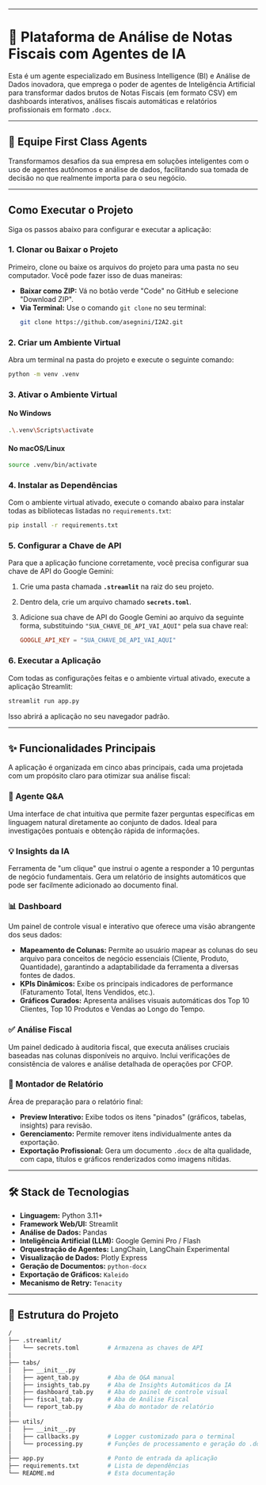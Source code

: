 -----

# 🚀 Plataforma de Análise de Notas Fiscais com Agentes de IA

Esta é um agente especializado em Business Intelligence (BI) e Análise de Dados inovadora, que emprega o poder de agentes de Inteligência Artificial para transformar dados brutos de Notas Fiscais (em formato CSV) em dashboards interativos, análises fiscais automáticas e relatórios profissionais em formato `.docx`.

-----

## 🧠 Equipe First Class Agents

Transformamos desafios da sua empresa em soluções inteligentes com o uso de agentes autônomos e análise de dados, facilitando sua tomada de decisão no que realmente importa para o seu negócio.

-----

## Como Executar o Projeto

Siga os passos abaixo para configurar e executar a aplicação:

### 1\. Clonar ou Baixar o Projeto

Primeiro, clone ou baixe os arquivos do projeto para uma pasta no seu computador. Você pode fazer isso de duas maneiras:

  * **Baixar como ZIP:** Vá no botão verde "Code" no GitHub e selecione "Download ZIP".
  * **Via Terminal:** Use o comando `git clone` no seu terminal:
    ```bash
    git clone https://github.com/asegnini/I2A2.git
    ```

### 2\. Criar um Ambiente Virtual

Abra um terminal na pasta do projeto e execute o seguinte comando:

```bash
python -m venv .venv
```

### 3\. Ativar o Ambiente Virtual

#### No Windows

```bash
.\.venv\Scripts\activate
```

#### No macOS/Linux

```bash
source .venv/bin/activate
```

### 4\. Instalar as Dependências

Com o ambiente virtual ativado, execute o comando abaixo para instalar todas as bibliotecas listadas no `requirements.txt`:

```bash
pip install -r requirements.txt
```

### 5\. Configurar a Chave de API

Para que a aplicação funcione corretamente, você precisa configurar sua chave de API do Google Gemini:

1.  Crie uma pasta chamada **`.streamlit`** na raiz do seu projeto.

2.  Dentro dela, crie um arquivo chamado **`secrets.toml`**.

3.  Adicione sua chave de API do Google Gemini ao arquivo da seguinte forma, substituindo `"SUA_CHAVE_DE_API_VAI_AQUI"` pela sua chave real:

    ```toml
    GOOGLE_API_KEY = "SUA_CHAVE_DE_API_VAI_AQUI"
    ```

### 6\. Executar a Aplicação

Com todas as configurações feitas e o ambiente virtual ativado, execute a aplicação Streamlit:

```bash
streamlit run app.py
```

Isso abrirá a aplicação no seu navegador padrão.

-----

## ✨ Funcionalidades Principais

A aplicação é organizada em cinco abas principais, cada uma projetada com um propósito claro para otimizar sua análise fiscal:

### 💬 Agente Q&A

Uma interface de chat intuitiva que permite fazer perguntas específicas em linguagem natural diretamente ao conjunto de dados. Ideal para investigações pontuais e obtenção rápida de informações.

### 💡 Insights da IA

Ferramenta de "um clique" que instrui o agente a responder a 10 perguntas de negócio fundamentais. Gera um relatório de insights automáticos que pode ser facilmente adicionado ao documento final.

### 📊 Dashboard

Um painel de controle visual e interativo que oferece uma visão abrangente dos seus dados:

- **Mapeamento de Colunas:** Permite ao usuário mapear as colunas do seu arquivo para conceitos de negócio essenciais (Cliente, Produto, Quantidade), garantindo a adaptabilidade da ferramenta a diversas fontes de dados.
- **KPIs Dinâmicos:** Exibe os principais indicadores de performance (Faturamento Total, Itens Vendidos, etc.).
- **Gráficos Curados:** Apresenta análises visuais automáticas dos Top 10 Clientes, Top 10 Produtos e Vendas ao Longo do Tempo.

### ✅ Análise Fiscal

Um painel dedicado à auditoria fiscal, que executa análises cruciais baseadas nas colunas disponíveis no arquivo. Inclui verificações de consistência de valores e análise detalhada de operações por CFOP.

### 📄 Montador de Relatório

Área de preparação para o relatório final:

- **Preview Interativo:** Exibe todos os itens "pinados" (gráficos, tabelas, insights) para revisão.
- **Gerenciamento:** Permite remover itens individualmente antes da exportação.
- **Exportação Profissional:** Gera um documento `.docx` de alta qualidade, com capa, títulos e gráficos renderizados como imagens nítidas.

---

## 🛠️ Stack de Tecnologias

- **Linguagem:** Python 3.11+
- **Framework Web/UI:** Streamlit
- **Análise de Dados:** Pandas
- **Inteligência Artificial (LLM):** Google Gemini Pro / Flash
- **Orquestração de Agentes:** LangChain, LangChain Experimental
- **Visualização de Dados:** Plotly Express
- **Geração de Documentos:** `python-docx`
- **Exportação de Gráficos:** `Kaleido`
- **Mecanismo de Retry:** `Tenacity`

---

## 📂 Estrutura do Projeto
```bash
/
├── .streamlit/
│   └── secrets.toml        # Armazena as chaves de API
│
├── tabs/
│   ├── __init__.py
│   ├── agent_tab.py        # Aba de Q&A manual
│   ├── insights_tab.py     # Aba de Insights Automáticos da IA
│   ├── dashboard_tab.py    # Aba do painel de controle visual
│   ├── fiscal_tab.py       # Aba de Análise Fiscal
│   └── report_tab.py       # Aba do montador de relatório
│
├── utils/
│   ├── __init__.py
│   ├── callbacks.py        # Logger customizado para o terminal
│   └── processing.py       # Funções de processamento e geração do .docx
│
├── app.py                  # Ponto de entrada da aplicação
├── requirements.txt        # Lista de dependências
└── README.md               # Esta documentação
